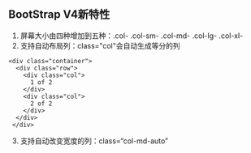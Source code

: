 ## BootStrap V4新特性

1. 屏幕大小由四种增加到五种：.col-	.col-sm-	.col-md-	.col-lg-	.col-xl-
2. 支持自动布局列：class="col"会自动生成等分的列

```
<div class="container">
  <div class="row">
    <div class="col">
      1 of 2
    </div>
    <div class="col">
      2 of 2
    </div>
  </div>
 </div>
```

3. 支持自动改变宽度的列：class=“col-md-auto”